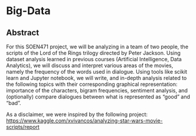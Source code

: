 # Big-Data

## Abstract

For this SOEN471 project, we will be analyzing in a team of two people, the scripts of the Lord of the Rings trilogy directed by Peter Jackson. Using dataset analysis learned in previous courses (Artificial Intelligence, Data Analytics), we will discuss and interpret various areas of the movies, namely the frequency of the words used in dialogue. Using tools like scikit learn and Jupyter notebook, we will write, and in-depth analysis related to the following topics with their corresponding graphical representation: importance of the characters, bigram frequencies, sentiment analysis, and (optionally) compare dialogues between what is represented as “good” and “bad”.

As a disclaimer, we were inspired by the following project: https://www.kaggle.com/xvivancos/analyzing-star-wars-movie-scripts/report
